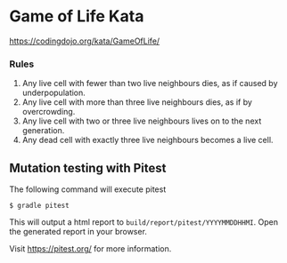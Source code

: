 # Game of Life Kata

https://codingdojo.org/kata/GameOfLife/

### Rules

1. Any live cell with fewer than two live neighbours dies, as if caused by underpopulation.
2. Any live cell with more than three live neighbours dies, as if by overcrowding.
3. Any live cell with two or three live neighbours lives on to the next generation.
4. Any dead cell with exactly three live neighbours becomes a live cell.

## Mutation testing with Pitest

The following command will execute pitest

    $ gradle pitest

This will output a html report to `build/report/pitest/YYYYMMDDHHMI`.
Open the generated report in your browser.

Visit https://pitest.org/ for more information.
